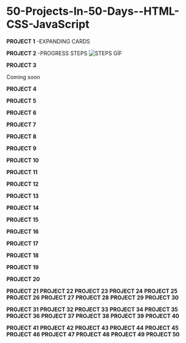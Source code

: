 # 50-Projects-In-50-Days--HTML-CSS-JavaScript


**PROJECT 1**
-EXPANDING CARDS







**PROJECT 2**
-PROGRESS STEPS
![STEPS GİF](https://user-images.githubusercontent.com/97444737/164291925-593de050-b3e7-4894-afc6-b748fda418c4.gif)




**PROJECT 3**

Coming soon

**PROJECT 4**

**PROJECT 5**

**PROJECT 6**

**PROJECT 7**

**PROJECT 8**

**PROJECT 9**

**PROJECT 10**

**PROJECT 11**

**PROJECT 12**

**PROJECT 13**

**PROJECT 14**

**PROJECT 15**

**PROJECT 16**

**PROJECT 17**

**PROJECT 18**

**PROJECT 19**

**PROJECT 20**

**PROJECT 21**
**PROJECT 22**
**PROJECT 23**
**PROJECT 24**
**PROJECT 25**
**PROJECT 26**
**PROJECT 27**
**PROJECT 28**
**PROJECT 29**
**PROJECT 30**

**PROJECT 31**
**PROJECT 32**
**PROJECT 33**
**PROJECT 34**
**PROJECT 35**
**PROJECT 36**
**PROJECT 37**
**PROJECT 38**
**PROJECT 39**
**PROJECT 40**


**PROJECT 41**
**PROJECT 42**
**PROJECT 43**
**PROJECT 44**
**PROJECT 45**
**PROJECT 46**
**PROJECT 47**
**PROJECT 48**
**PROJECT 49**
**PROJECT 50**





